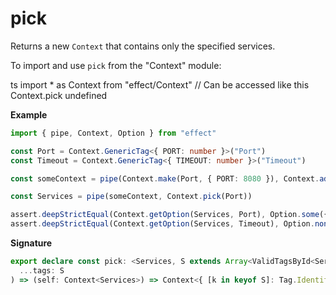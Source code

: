 # pick

Returns a new `Context` that contains only the specified services.

To import and use `pick` from the "Context" module:

ts
import \* as Context from "effect/Context"
// Can be accessed like this
Context.pick
undefined

**Example**

```ts
import { pipe, Context, Option } from "effect"

const Port = Context.GenericTag<{ PORT: number }>("Port")
const Timeout = Context.GenericTag<{ TIMEOUT: number }>("Timeout")

const someContext = pipe(Context.make(Port, { PORT: 8080 }), Context.add(Timeout, { TIMEOUT: 5000 }))

const Services = pipe(someContext, Context.pick(Port))

assert.deepStrictEqual(Context.getOption(Services, Port), Option.some({ PORT: 8080 }))
assert.deepStrictEqual(Context.getOption(Services, Timeout), Option.none())
```

**Signature**

```ts
export declare const pick: <Services, S extends Array<ValidTagsById<Services>>>(
  ...tags: S
) => (self: Context<Services>) => Context<{ [k in keyof S]: Tag.Identifier<S[k]> }[number]>
```
